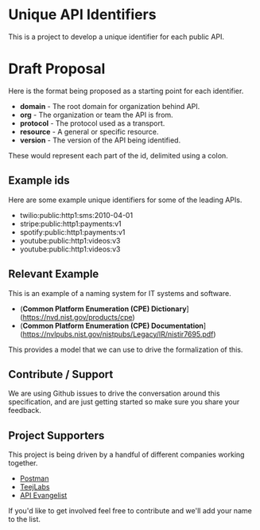 # Unique API Identifiers
This is a project to develop a unique identifier for each public API.

# Draft Proposal
Here is the format being proposed as a starting point for each identifier.

- **domain** - The root domain for organization behind API.
- **org** - The organization or team the API is from.
- **protocol** - The protocol used as a transport.
- **resource** - A general or specific resource.
- **version** - The version of the API being identified.

These would represent each part of the id, delimited using a colon.

## Example ids
Here are some example unique identifiers for some of the leading APIs.

- twilio:public:http1:sms:2010-04-01
- stripe:public:http1:payments:v1
- spotify:public:http1:payments:v1
- youtube:public:http1:videos:v3
- youtube:public:http1:videos:v3

## Relevant Example
This is an example of a naming system for IT systems and software.

- (**Common Platform Enumeration (CPE) Dictionary**](https://nvd.nist.gov/products/cpe)
- (**Common Platform Enumeration (CPE) Documentation**](https://nvlpubs.nist.gov/nistpubs/Legacy/IR/nistir7695.pdf)

This provides a model that we can use to drive the formalization of this.

## Contribute / Support
We are using Github issues to drive the conversation around this specification, and are just getting started so make sure you share your feedback.

## Project Supporters
This project is being driven by a handful of different companies working together.

- [Postman](https://postman.com)
- [TeejLabs](https://apidiscovery.teejlab.com/)
- [API Evangelist](https://apievangelist.com)

If you'd like to get involved feel free to contribute and we'll add your name to the list.
